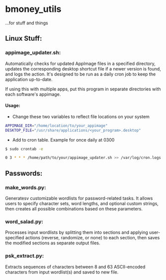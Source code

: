 # bmoney_utils
...for stuff and things
## Linux Stuff:
### appimage_updater.sh: 
Automatically checks for updated AppImage files in a specified directory, updates the corresponding desktop shortcut file if a newer version is found, and logs the action. It's designed to be run as a daily cron job to keep the application up-to-date. 

If using this with multiple apps, put this program in separate directories with each software's appimage.
#### Usage:
- Change these two variables to reflect file locations on your system
```bash
APPIMAGE_DIR="/home/location/to/your_appimage"
DESKTOP_FILE="/usr/share/applications/<your_program>.desktop"
``` 
- Add to cron table. Example for once daily at 0300
```bash
$ sudo crontab -e

0 3 * * * /home/path/to/your/appimage_updater.sh >> /var/log/cron.logs
```
## Passwords:
### make_words.py: 
Generatesv customizable wordlists for password-related tasks. It allows users to specify character sets, word lengths, and optional custom strings, then creates all possible combinations based on these parameters.
### word_salad.py:
Processes input wordlists by splitting them into sections and applying user-specified actions (reverse, randomize, or none) to each section, then saves the modified sections as separate output files.
### psk_extract.py:
Extracts sequences of characters between 8 and 63 ASCII-encoded characters from input wordlist(s) and saved to new file.